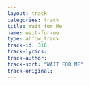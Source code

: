 ```yaml
---
layout: track
categories: track
title: Wait for Me
name: wait-for-me
type: ahfow_track
track-id: 316
track-lyrics: 
track-author: 
track-sort: "WAIT FOR ME"
track-original: 
---
```


